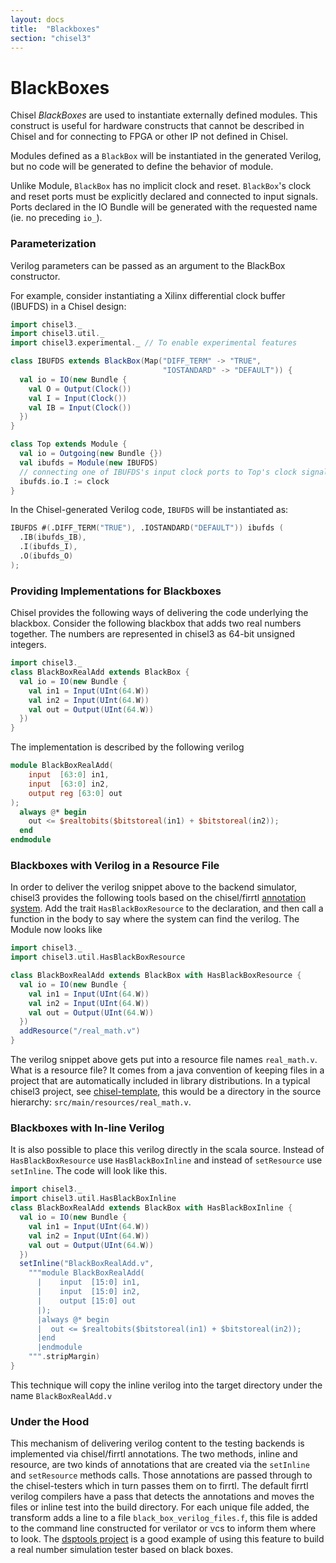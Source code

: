 ```yaml
---
layout: docs
title:  "Blackboxes"
section: "chisel3"
---
```


# BlackBoxes

Chisel *BlackBoxes* are used to instantiate externally defined modules. This construct is useful
for hardware constructs that cannot be described in Chisel and for connecting to FPGA or other IP not defined in Chisel.

Modules defined as a `BlackBox` will be instantiated in the generated Verilog, but no code
will be generated to define the behavior of module.

Unlike Module, `BlackBox` has no implicit clock and reset.
`BlackBox`'s clock and reset ports must be explicitly declared and connected to input signals.
Ports declared in the IO Bundle will be generated with the requested name (ie. no preceding `io_`).

### Parameterization

Verilog parameters can be passed as an argument to the BlackBox constructor.

For example, consider instantiating a Xilinx differential clock buffer (IBUFDS) in a Chisel design:

```scala mdoc:silent
import chisel3._
import chisel3.util._
import chisel3.experimental._ // To enable experimental features

class IBUFDS extends BlackBox(Map("DIFF_TERM" -> "TRUE",
                                  "IOSTANDARD" -> "DEFAULT")) {
  val io = IO(new Bundle {
    val O = Output(Clock())
    val I = Input(Clock())
    val IB = Input(Clock())
  })
}

class Top extends Module {
  val io = Outgoing(new Bundle {})
  val ibufds = Module(new IBUFDS)
  // connecting one of IBUFDS's input clock ports to Top's clock signal
  ibufds.io.I := clock
}
```

In the Chisel-generated Verilog code, `IBUFDS` will be instantiated as:

```verilog
IBUFDS #(.DIFF_TERM("TRUE"), .IOSTANDARD("DEFAULT")) ibufds (
  .IB(ibufds_IB),
  .I(ibufds_I),
  .O(ibufds_O)
);
```

### Providing Implementations for Blackboxes

Chisel provides the following ways of delivering the code underlying the blackbox.  Consider the following blackbox that
 adds two real numbers together.  The numbers are represented in chisel3 as 64-bit unsigned integers.

```scala mdoc:silent:reset
import chisel3._
class BlackBoxRealAdd extends BlackBox {
  val io = IO(new Bundle {
    val in1 = Input(UInt(64.W))
    val in2 = Input(UInt(64.W))
    val out = Output(UInt(64.W))
  })
}
```

The implementation is described by the following verilog

```verilog
module BlackBoxRealAdd(
    input  [63:0] in1,
    input  [63:0] in2,
    output reg [63:0] out
);
  always @* begin
    out <= $realtobits($bitstoreal(in1) + $bitstoreal(in2));
  end
endmodule
```

### Blackboxes with Verilog in a Resource File

In order to deliver the verilog snippet above to the backend simulator, chisel3 provides the following tools based on the chisel/firrtl [annotation system](../explanations/annotations).  Add the trait `HasBlackBoxResource` to the declaration, and then call a function in the body to say where the system can find the verilog.  The Module now looks like

```scala mdoc:silent:reset
import chisel3._
import chisel3.util.HasBlackBoxResource

class BlackBoxRealAdd extends BlackBox with HasBlackBoxResource {
  val io = IO(new Bundle {
    val in1 = Input(UInt(64.W))
    val in2 = Input(UInt(64.W))
    val out = Output(UInt(64.W))
  })
  addResource("/real_math.v")
}
```

The verilog snippet above gets put into a resource file names `real_math.v`.  What is a resource file? It comes from
 a java convention of keeping files in a project that are automatically included in library distributions. In a typical
 chisel3 project, see [chisel-template](https://github.com/ucb-bar/chisel-template), this would be a directory in the
 source hierarchy: `src/main/resources/real_math.v`.

### Blackboxes with In-line Verilog
It is also possible to place this verilog directly in the scala source.  Instead of `HasBlackBoxResource` use
 `HasBlackBoxInline` and instead of `setResource` use `setInline`.  The code will look like this.

```scala mdoc:silent:reset
import chisel3._
import chisel3.util.HasBlackBoxInline
class BlackBoxRealAdd extends BlackBox with HasBlackBoxInline {
  val io = IO(new Bundle {
    val in1 = Input(UInt(64.W))
    val in2 = Input(UInt(64.W))
    val out = Output(UInt(64.W))
  })
  setInline("BlackBoxRealAdd.v",
    """module BlackBoxRealAdd(
      |    input  [15:0] in1,
      |    input  [15:0] in2,
      |    output [15:0] out
      |);
      |always @* begin
      |  out <= $realtobits($bitstoreal(in1) + $bitstoreal(in2));
      |end
      |endmodule
    """.stripMargin)
}
```

This technique will copy the inline verilog into the target directory under the name `BlackBoxRealAdd.v`

### Under the Hood
This mechanism of delivering verilog content to the testing backends is implemented via chisel/firrtl annotations. The
two methods, inline and resource, are two kinds of annotations that are created via the `setInline` and
`setResource` methods calls.  Those annotations are passed through to the chisel-testers which in turn passes them
on to firrtl.  The default firrtl verilog compilers have a pass that detects the annotations and moves the files or
inline test into the build directory.  For each unique file added, the transform adds a line to a file
`black_box_verilog_files.f`, this file is added to the command line constructed for verilator or vcs to inform them where
to look.
The [dsptools project](https://github.com/ucb-bar/dsptools) is a good example of using this feature to build a real
number simulation tester based on black boxes.


